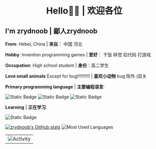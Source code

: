 # <center> Hello👏🏻 | 欢迎各位

## I'm zrydnoob | 鄙人zrydnoob
**From**: Hebei, China | **来自**： 中国 河北

**Hobby**: Invention programming games | **爱好**： 干饭 碎觉 扣代码 打游戏

**Occupation**: High school student | **身份**：高二学生

**Love small animals** Except for bug!!!!!!!!!! | **喜欢小动物** bug 除外 (双关

**Primary programming language** | **主要编程语言**:

![Static Badge](https://img.shields.io/badge/python-3.8-orange?style=flat-square&logo=python&logoColor=orange)
![Static Badge](https://img.shields.io/badge/Java-8-blue?style=flat-square)
![Static Badge](https://img.shields.io/badge/C%23-11-green?style=flat-square&logo=csharp&logoColor=green)

**Learning** | **正在学习**:

![Static Badge](https://img.shields.io/badge/C++-17-blue?style=flat-square&logo=cplusplus&logoColor=blue)


[![zrydnoob's GitHub stats](https://github-readme-stats.vercel.app/api?username=zrydnoob&theme=dark)](https://github.com/anuraghazra/github-readme-stats)
![Most Used Languages](https://github-readme-stats.vercel.app/api/top-langs/?username=zrydnoob&theme=dark&layout=compact)

<table align="center">
  <tr>
    <td><img src="https://github-readme-activity-graph.vercel.app/graph?username=zrydnoob&theme=xcode&bg_color=FF000000&hide_border=true" alt="Activity"/></td>
  </tr>
</table>
